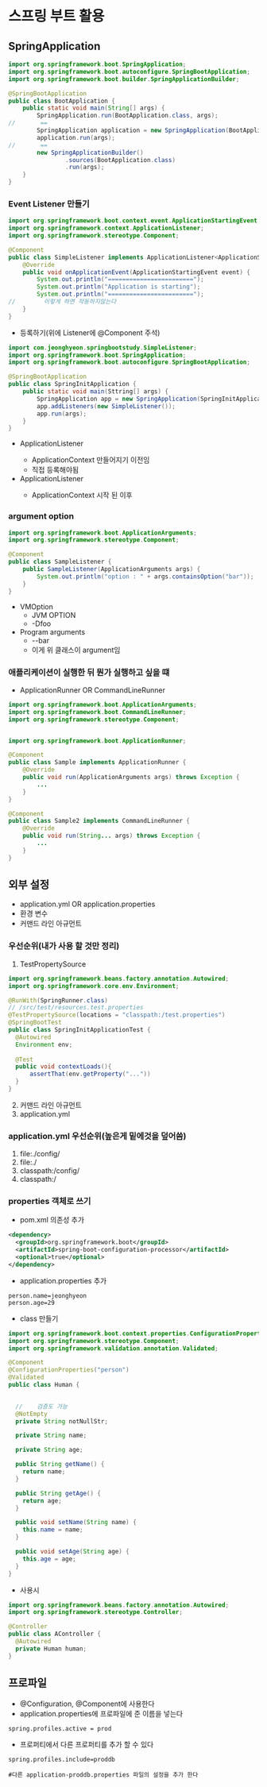 # 스프링 부트 활용

## SpringApplication

```java
import org.springframework.boot.SpringApplication;
import org.springframework.boot.autoconfigure.SpringBootApplication;
import org.springframework.boot.builder.SpringApplicationBuilder;

@SpringBootApplication
public class BootApplication {
    public static void main(String[] args) {
        SpringApplication.run(BootApplication.class, args);
//       ==
        SpringApplication application = new SpringApplication(BootApplication.class);
        application.run(args);
//       ==
        new SpringApplicationBuilder()
                .sources(BootApplication.class)
                .run(args);
    }
}
```

### Event Listener 만들기

```java
import org.springframework.boot.context.event.ApplicationStartingEvent;
import org.springframework.context.ApplicationListener;
import org.springframework.stereotype.Component;

@Component
public class SimpleListener implements ApplicationListener<ApplicationStartingEvent> {
    @Override
    public void onApplicationEvent(ApplicationStartingEvent event) {
        System.out.println("========================");
        System.out.println("Application is starting");
        System.out.println("========================");
//        이렇게 하면 작동하지않는다
    }
}
```
* 등록하기(위에 Listener에 @Component 주석)

```java
import com.jeonghyeon.springbootstudy.SimpleListener;
import org.springframework.boot.SpringApplication;
import org.springframework.boot.autoconfigure.SpringBootApplication;

@SpringBootApplication
public class SpringInitApplication {
    public static void main(Sttring[] args) {
        SpringApplication app = new SpringApplication(SpringInitApplication.class);
        app.addListeners(new SimpleListener());
        app.run(args);
    }
}
```


* ApplicationListener<ApplicationStartingEvent>
  * ApplicationContext 만들어지기 이전임
  * 직접 등록해야됨
* ApplicationListener<ApplicationStartedEvent>
  * ApplicationContext 시작 된 이후

### argument option

```java
import org.springframework.boot.ApplicationArguments;
import org.springframework.stereotype.Component;

@Component
public class SampleListener {
    public SampleListener(ApplicationArguments args) {
        System.out.println("option : " + args.containsOption("bar"));
    }
}
```
* VMOption
  * JVM OPTION 
  * -Dfoo
* Program arguments 
  * --bar
  * 이게 위 클래스이 argument임

### 애플리케이션이 실행한 뒤 뭔가 실행하고 싶을 떄
* ApplicationRunner OR CommandLineRunner

```java
import org.springframework.boot.ApplicationArguments;
import org.springframework.boot.CommandLineRunner;
import org.springframework.stereotype.Component;


import org.springframework.boot.ApplicationRunner;

@Component
public class Sample implements ApplicationRunner {
    @Override
    public void run(ApplicationArguments args) throws Exception {
        ...
    }
}

@Component
public class Sample2 implements CommandLineRunner {
    @Override
    public void run(String... args) throws Exception {
        ...
    }
}
```


## 외부 설정
* application.yml OR application.properties
* 환경 변수
* 커맨드 라인 아규먼트

### 우선순위(내가 사용 할 것만 정리)
1. TestPropertySource

```java
import org.springframework.beans.factory.annotation.Autowired;
import org.springframework.core.env.Environment;

@RunWith(SpringRunner.class)
// /src/test/resources.test.properties
@TestPropertySource(locations = "classpath:/test.properties")
@SpringBootTest
public class SpringInitApplicationTest {
  @Autowired
  Environment env;
  
  @Test
  public void contextLoads(){
      assertThat(env.getProperty("..."))
  }
}
```
2. 커맨드 라인 아규먼트
3. application.yml

### application.yml 우선순위(높은게 밑에것을 덮어씀)
1. file:./config/
2. file:./
3. classpath:/config/
4. classpath:/

### properties 객체로 쓰기
* pom.xml 의존성 추가
```xml
<dependency>
  <groupId>org.springframework.boot</groupId>
  <artifactId>spring-boot-configuration-processor</artifactId>
  <optional>true</optional>
</dependency> 
```
* application.properties 추가
```properties
person.name=jeonghyeon
person.age=29
```
* class 만들기

```java
import org.springframework.boot.context.properties.ConfigurationProperties;
import org.springframework.stereotype.Component;
import org.springframework.validation.annotation.Validated;

@Component
@ConfigurationProperties("person")
@Validated
public class Human {

    
  //    검증도 가능
  @NotEmpty
  private String notNullStr;

  private String name;

  private String age;

  public String getName() {
    return name;
  }

  public String getAge() {
    return age;
  }

  public void setName(String name) {
    this.name = name;
  }

  public void setAge(String age) {
    this.age = age;
  }
}
```
* 사용시

```java
import org.springframework.beans.factory.annotation.Autowired;
import org.springframework.stereotype.Controller;

@Controller
public class AController {
  @Autowired
  private Human human;
}

```

## 프로파일
* @Configuration, @Component에 사용한다
* application.properties에 프로파일에 준 이름을 넣는다
```properties
spring.profiles.active = prod
```

* 프로퍼티에서 다른 프로퍼티를 추가 할 수 있다
```properties
spring.profiles.include=proddb

#다른 application-proddb.properties 파일의 설정을 추가 한다
```

